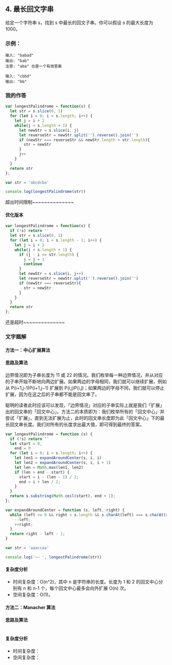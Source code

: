 ## 4. 最长回文字串

给定一个字符串 s，找到 s 中最长的回文子串。你可以假设 s 的最大长度为 1000。

### 示例：

```
输入: "babad"
输出: "bab"
注意: "aba" 也是一个有效答案
```

```
输入: "cbbd"
输出: "bb"
```

### 我的作答

```js
var longestPalindrome = function(s) {
  let str = s.slice(0, 1)
  for (let i = 0; i < s.length; i++) {
    let j = i + 2
    while(j < s.length + 1) {
      let newStr = s.slice(i, j)
      let reverseStr = newStr.split('').reverse().join('')
      if (newStr === reverseStr && newStr.length > str.length){
        str = newStr
      }
      j++
    }
  }
  return str
};

var str = 'abcdcba'

console.log(longestPalindrome(str))
```

超出时间限制~~~~~~~~~~~~~~


#### 优化版本

```js
var longestPalindrome = function(s) {
  if (!s) return ''
  let str = s.slice(0, 1)
  for (let i = 0; i < s.length - 1; i++) {
    let j = i + 2
    while(j < s.length + 1) {
      if (j - i <= str.length) {
        j = j + 1
        continue
      }
      let newStr = s.slice(i, j++)
      let reverseStr = newStr.split('').reverse().join('')
      if (newStr === reverseStr){
        str = newStr
      }
    }
  }
  return str
};
```

还是超时~~~~~~~~~~~~~~

### 文字题解

#### 方法一：中心扩展算法

#### 思路及算法

边界情况即为子串长度为 11 或 22 的情况。我们枚举每一种边界情况，并从对应的子串开始不断地向两边扩展。如果两边的字母相同，我们就可以继续扩展，例如从 P(i+1,j-1)P(i+1,j−1) 扩展到 P(i,j)P(i,j)；如果两边的字母不同，我们就可以停止扩展，因为在这之后的子串都不能是回文串了。

聪明的读者此时应该可以发现，「边界情况」对应的子串实际上就是我们「扩展」出的回文串的「回文中心」。方法二的本质即为：我们枚举所有的「回文中心」并尝试「扩展」，直到无法扩展为止，此时的回文串长度即为此「回文中心」下的最长回文串长度。我们对所有的长度求出最大值，即可得到最终的答案。

```js
var longestPalindrome = function (s) {
  if (!s) return ''
  let start = 0,
    end = 0
  for (let i = 0; i < s.length; i++) {
    let len1 = expandAroundCenter(s, i, i)
    let len2 = expandAroundCenter(s, i, i + 1)
    let len = Math.max(len1, len2)
    if (len > end - start) {
      start = i - (len - 1) / 2;
      end = i + len / 2;
    }
  }
  return s.substring(Math.ceil(start), end + 1);
};

var expandAroundCenter = function (s, left, right) {
  while (left >= 0 && right < s.length && s.charAt(left) === s.charAt(right)) {
    --left;
    ++right;
  }
  return right - left - 1;
}

var str = 'aaaccaa'

console.log('~~ ', longestPalindrome(str))
```

#### 复杂度分析

* 时间复杂度：O(n^2)，其中 n 是字符串的长度。长度为 1 和 2 的回文中心分别有 n 和 n-1 个，每个回文中心最多会向外扩展 O(n) 次。
* 空间复杂度：O(1)。

#### 方法二：Manacher 算法

#### 思路及算法


```js

```

#### 复杂度分析

* 时间复杂度：
* 空间复杂度：
